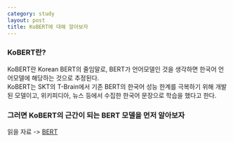 ```yaml
---
category: study
layout: post
title: KoBERT에 대해 알아보자
---
```


### KoBERT란?

KoBERT란 Korean BERT의 줄임말로, BERT가 언어모델인 것을 생각하면 한국어 언어모델에 해당하는 것으로 추정된다.<br>
KoBERT는 SKT의 T-Brain에서 기존 BERT의 한국어 성능 한계를 극복하기 위해 개발된 모델이고, 위키피디아, 뉴스 등에서 수집한 한국어 문장으로 학습을 했다고 한다.<br>

### 그러면 KoBERT의 근간이 되는 BERT 모델을 먼저 알아보자
읽을 자료 -> <a href="https://gityunjae.github.io/study/2020/09/04/BERT/"> BERT </a>
